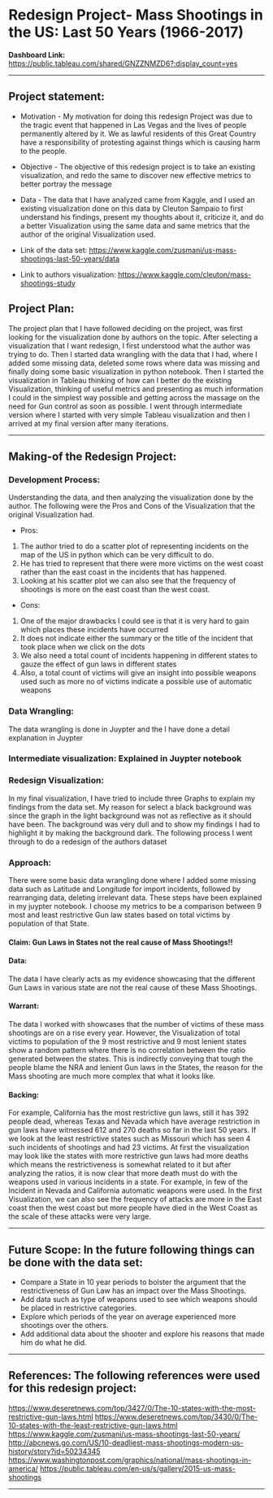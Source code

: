 
# Redesign Project- Mass Shootings in the US: Last 50 Years (1966-2017)

**Dashboard Link:** https://public.tableau.com/shared/GNZZNMZD6?:display_count=yes

******************************************************************************************************************************
## Project statement:

*	Motivation - My motivation for doing this redesign Project was due to the tragic event that happened in Las Vegas and the lives of people permanently altered by it. We as lawful residents of this Great Country have a responsibility of protesting against things which is causing harm to the people. 

*	Objective - The objective of this redesign project is to take an existing visualization, and redo the same to discover new effective metrics to better portray the message 

*	Data - The data that I have analyzed came from Kaggle, and I used an existing visualization done on this data by Cleuton Sampaio to first understand his findings, present my thoughts about it, criticize it, and do a better Visualization using the same data and same metrics that the author of the original Visualization used. 

* Link of the data set: https://www.kaggle.com/zusmani/us-mass-shootings-last-50-years/data
* Link to authors visualization: https://www.kaggle.com/cleuton/mass-shootings-study

## Project Plan: 
The project plan that I have followed deciding on the project, was first looking for the visualization done by authors on the topic. After selecting a visualization that I want redesign, I first understood what the author was trying to do. Then I started data wrangling with the data that I had, where I added some missing data, deleted some rows where data was missing and finally doing some basic visualization in python notebook. Then I started the visualization in Tableau thinking of how can I better do the existing Visualization, thinking of useful metrics and presenting as much information I could in the simplest way possible and getting across the massage on the need for Gun control as soon as possible. I went through intermediate version where I started with very simple Tableau visualization and then I arrived at my final version after many iterations.

******************************************************************************************************************************

## Making-of the Redesign Project:

### Development Process:
Understanding the data, and then analyzing the visualization done by the author. The following were the Pros and Cons of the Visualization that the original Visualization had.

* Pros:

1)	The author tried to do a scatter plot of representing incidents on the map of the US in python which can be very difficult to do.
2)	He has tried to represent that there were more victims on the west coast rather than the east coast in the incidents that has happened. 
3)	Looking at his scatter plot we can also see that the frequency of shootings is more on the east coast than the west coast.

* Cons:
1) One of the major drawbacks I could see is that it is very hard to gain which places these incidents have occurred 
2) It does not indicate either the summary or the title of the incident that took place when we click on the dots
3) We also need a total count of incidents happening in different states to gauze the effect of gun laws in different states  
4) Also, a total count of victims will give an insight into possible weapons used such as more no of victims indicate a possible use of automatic weapons

### 	Data Wrangling: 

The data wrangling is done in Juypter and the I have done a detail explanation in Juypter

### Intermediate visualization:  Explained in Juypter notebook 

### Redesign Visualization:  
In my final visualization, I have tried to include three Graphs to explain my findings from the data set. My reason for select a black background was since the graph in the light background was not as reflective as it should have been. The background was very dull and to show my findings I had to highlight it by making the background dark. The following process I went through to do a redesign of the authors dataset 


### Approach: 
There were some basic data wrangling done where I added some missing data such as Latitude and Longitude for import incidents, followed by rearranging data, deleting irrelevant data. These steps have been explained in my juypter notebook. I choose my metrics to be a comparison between 9 most and least restrictive Gun law states based on total victims by population of that State. 


#### Claim: Gun Laws in States not the real cause of Mass Shootings!!

#### Data: 
The data I have clearly acts as my evidence showcasing that the different Gun Laws in various state are not the real cause of these Mass Shootings.

#### Warrant: 
The data I worked with showcases that the number of victims of these mass shootings are on a rise every year. However, the Visualization of total victims to population of the 9 most restrictive and 9 most lenient states show a random pattern where there is no correlation between the ratio generated between the states. This is indirectly conveying that tough the people blame the NRA and lenient Gun laws in the States, the reason for the Mass shooting are much more complex that what it looks like.

#### Backing: 
For example, California has the most restrictive gun laws, still it has 392 people dead, whereas Texas and Nevada which have average restriction in gun laws have witnessed 612 and 270 deaths so far in the last 50 years. If we look at the least restrictive states such as Missouri which has seen 4 such incidents of shootings and had 23 victims. At first the visualization may look like the states with more restrictive gun laws had more deaths which means the restrictiveness is somewhat related to it but after analyzing the ratios, it is now clear that more death must do with the weapons used in various incidents in a state. For example, in few of the Incident in Nevada and California   automatic weapons were used. In the first Visualization, we can also see the frequency of attacks are more in the East coast then the west coast but more people have died in the West Coast as the scale of these attacks were very large.
 
******************************************************************************************************************************

## Future Scope: In the future following things can be done with the data set:

*	Compare a State in 10 year periods to bolster the argument that the restrictiveness of Gun Law has an impact over the Mass Shootings.
* Add data such as type of weapons used to see which weapons should be placed in restrictive categories.
* Explore which periods of the year on average experienced more shootings over the others.
* Add additional data about the shooter and explore his reasons that made him do what he did. 

******************************************************************************************************************************
## References: The following references were used for this redesign project:
https://www.deseretnews.com/top/3427/0/The-10-states-with-the-most-restrictive-gun-laws.html
https://www.deseretnews.com/top/3430/0/The-10-states-with-the-least-restrictive-gun-laws.html
https://www.kaggle.com/zusmani/us-mass-shootings-last-50-years/
http://abcnews.go.com/US/10-deadliest-mass-shootings-modern-us-history/story?id=50234345
https://www.washingtonpost.com/graphics/national/mass-shootings-in-america/
https://public.tableau.com/en-us/s/gallery/2015-us-mass-shootings

************************************************************************************************************************************************************************************************************************************************************









